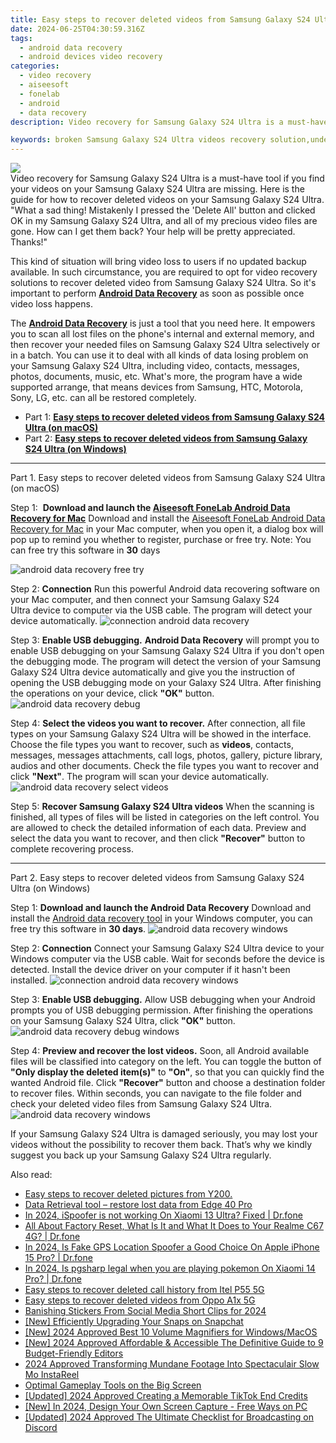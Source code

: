```yaml
---
title: Easy steps to recover deleted videos from Samsung Galaxy S24 Ultra
date: 2024-06-25T04:30:59.316Z
tags: 
  - android data recovery
  - android devices video recovery
categories: 
  - video recovery
  - aiseesoft
  - fonelab
  - android
  - data recovery
description: Video recovery for Samsung Galaxy S24 Ultra is a must-have tool if you find your videos on your Samsung Galaxy S24 Ultra are missing. Here is the guide for how to recover deleted videos on your Samsung Galaxy S24 Ultra.

keywords: broken Samsung Galaxy S24 Ultra videos recovery solution,undeleted videos from Samsung Galaxy S24 Ultra,Samsung Galaxy S24 Ultra videos recovery,restore deleted videos on Samsung Galaxy S24 Ultra,retrieve wiped videos Samsung Galaxy S24 Ultra,recover lost videos from Samsung Galaxy S24 Ultra,how to restore your files from Samsung Galaxy S24 Ultra,Samsung Galaxy S24 Ultra video deleted itself,Samsung Galaxy S24 Ultra reset but recover video,Samsung Galaxy S24 Ultra video disappeared,get back deleted video from Samsung Galaxy S24 Ultra android,how to recover deleted video in Samsung Galaxy S24 Ultra
---
```


<img src="https://img0mobiles.techidaily.com/images/best-assets/devices/samsung/samsung-galaxy-s24-ultra/4.jpg" class="atpl-imgstyle"  />

<div class="atpl-content atpl-for-fonelab-android recover-video">

<div class="atpl-post-description-part-1">
Video recovery for Samsung Galaxy S24 Ultra is a must-have tool if you find your videos on your Samsung Galaxy S24 Ultra are missing. Here is the guide for how to recover deleted videos on your Samsung Galaxy S24 Ultra.

</div>

<div class="atpl-post-description-part-2">
<div class="tpl-content-sub-paragraph-question">
  "What a sad thing! Mistakenly I pressed the 'Delete All' button and clicked OK in my Samsung Galaxy S24 Ultra, and all of my precious video files are gone. How can I get them back? Your help will be pretty appreciated. Thanks!"
</div>
<div class="tpl-content-sub-paragraph-content">
  <p>
    This kind of situation will bring video loss to users if no updated backup available. In such circumstance, you are required to opt for video recovery solutions to recover deleted video from Samsung Galaxy S24 Ultra. So it's important to perform <a href="https://tools.techidaily.com/aiseesoft-android-data-recovery/" ><strong>Android Data Recovery</strong></a> as soon as possible once video loss happens.
  </p>
</div>

</div>

<div class="atpl-post-description-part-3">
<div class="tpl-content-sub-paragraph-normal">
    <p>
        The <a href="https://tools.techidaily.com/aiseesoft-android-data-recovery/" ><strong>Android Data Recovery</strong></a> is just a tool that you need here. It empowers you to scan all lost files on the phone's internal and external memory, and then recover your needed files on Samsung Galaxy S24 Ultra selectively or in a batch. You can use it to deal with all kinds of data losing problem on your Samsung Galaxy S24 Ultra, including video, contacts, messages, photos, documents, music, etc. What's more, the program have a wide supported arrange, that means devices from Samsung, HTC, Motorola, Sony, LG, etc. can all be restored completely.
    </p>
</div>
</div>

<ul>
  <li>Part 1: <strong><a href="#p1"> Easy steps to recover deleted videos from Samsung Galaxy S24 Ultra  (on macOS)</a></strong></li>
  <li>Part 2: <strong><a href="#p2"> Easy steps to recover deleted videos from Samsung Galaxy S24 Ultra  (on Windows)</a></strong></li>
</ul>

<!-- Part 1 -->
<a id="p1" name="p1" ></a><hr>

<div>
  <span class="atpl-step-part-style">Part 1. Easy steps to recover deleted videos from Samsung Galaxy S24 Ultra (on macOS)</span>
</div>  

<span class="atpl-stepstyle-a"><span>Step 1: </span></span> <strong>Download and launch the <a href="https://tools.techidaily.com/aiseesoft-android-data-recovery-for-mac/" >Aiseesoft FoneLab Android Data Recovery for Mac</a></strong>
Download and install the <a href="https://tools.techidaily.com/aiseesoft-android-data-recovery-for-mac/" >Aiseesoft FoneLab Android Data Recovery for Mac</a> in your Mac computer, when you open it, a dialog box will pop up to remind you whether to register, purchase or free try.
Note: You can free try this software in <strong>30</strong> days

<img src="https://tools.techidaily.com/images/apps/aiseesoft/android-data-recovery/mac-free-try.png" class="atpl-imgstyle" alt="android data recovery free try" />

<span class="atpl-stepstyle-a"><span>Step 2: </span></span> <strong>Connection</strong>
Run this powerful Android data recovering software on your Mac computer, and then connect your Samsung Galaxy S24 Ultra device to computer via the USB cable. The program will detect your device automatically.
<img src="https://tools.techidaily.com/images/apps/aiseesoft/android-data-recovery/mac-connection-interface.jpg" class="atpl-imgstyle" alt="connection android data recovery" />

<span class="atpl-stepstyle-a"><span>Step 3: </span></span> <strong>Enable USB debugging.</strong>
<strong>Android Data Recovery</strong> will prompt you to enable USB debugging on your Samsung Galaxy S24 Ultra if you don't open the debugging mode. The program will detect the version of your Samsung Galaxy S24 Ultra device automatically and give you the instruction of opening the USB debugging mode on your Galaxy S24 Ultra. After finishing the operations on your device, click <strong>"OK"</strong> button.
<img src="https://tools.techidaily.com/images/apps/aiseesoft/android-data-recovery/mac-android-usb-debug.jpg"  class="atpl-imgstyle" alt="android data recovery debug" />

<span class="atpl-stepstyle-a"><span>Step 4: </span></span> <strong>Select the videos you want to recover.</strong>
After connection, all file types on your Samsung Galaxy S24 Ultra will be showed in the interface. Choose the file types you want to recover, such as <strong>videos</strong>, contacts, messages, messages attachments, call logs, photos, gallery, picture library,  audios and other documents. Check the file types you want to recover and click <b>"Next"</b>. The program will scan your device automatically.
<img src="https://tools.techidaily.com/images/apps/aiseesoft/android-data-recovery/mac-choose-type-videos.jpg" class="atpl-imgstyle" alt="android data recovery select videos" />

<span class="atpl-stepstyle-a"><span>Step 5: </span></span> <strong>Recover Samsung Galaxy S24 Ultra videos</strong>
When the scanning is finished, all types of files will be listed in categories on the left control. You are allowed to check the detailed information of each data. Preview and select the data you want to recover, and then click <b>"Recover"</b> button to complete recovering process.


<a id="p2" name="p2"></a><hr>

<!-- Part 2 -->
<div>
<span class="atpl-step-part-style">Part 2. Easy steps to recover deleted videos from Samsung Galaxy S24 Ultra (on Windows)</span>
</div>

<span class="atpl-stepstyle-a"><span>Step 1: </span></span> <strong>Download and launch the Android Data Recovery</strong>
Download and install the <a href="https://tools.techidaily.com/aiseesoft-android-data-recovery-for-win/" >Android data recovery tool</a> in your Windows computer, you can free try this software in <b>30 days</b>.
<img src="https://tools.techidaily.com/images/apps/aiseesoft/android-data-recovery/win-start-interface.png"  class="atpl-imgstyle" alt="android data recovery windows" />

<span class="atpl-stepstyle-a"><span>Step 2: </span></span> <strong>Connection</strong>
Connect your Samsung Galaxy S24 Ultra device to your Windows computer via the USB cable. Wait for seconds before the device is detected. Install the device driver on your computer if it hasn't been installed.
<img src="https://tools.techidaily.com/images/apps/aiseesoft/android-data-recovery/win-connection-interface.png" class="atpl-imgstyle" alt="connection android data recovery windows" />

<span class="atpl-stepstyle-a"><span>Step 3: </span></span> <strong>Enable USB debugging.</strong>
Allow USB debugging when your Android prompts you of USB debugging permission. After finishing the operations on your Samsung Galaxy S24 Ultra, click <b>"OK"</b> button.
<img src="https://tools.techidaily.com/images/apps/aiseesoft/android-data-recovery/win-android-usb-debug.png" class="atpl-imgstyle" alt="android data recovery debug windows" />

<span class="atpl-stepstyle-a"><span>Step 4: </span></span> <strong>Preview and recover the lost videos.</strong>
Soon, all Android available files will be classified into category on the left. You can toggle the button of <b>"Only display the deleted item(s)"</b> to <b>"On"</b>, so that you can quickly find the wanted Android file. Click <b>"Recover"</b> button and choose a destination folder to recover files. Within seconds, you can navigate to the file folder and check your deleted video files from Samsung Galaxy S24 Ultra.
<img src="https://tools.techidaily.com/images/apps/aiseesoft/android-data-recovery/win-recover-videos.jpg" class="atpl-imgstyle" alt="android data recovery windows" />

<div class="atpl-post-description-part-4">
<div class="tpl-content-sub-paragraph-normal">
    <p>
        If your Samsung Galaxy S24 Ultra is damaged seriously, you may lost your videos without the possibility to recover them back. That’s why we kindly suggest you back up your Samsung Galaxy S24 Ultra regularly.
    </p>
</div>
</div>

<ins class="adsbygoogle"
     style="display:block"
     data-ad-client="ca-pub-7571918770474297"
     data-ad-slot="8358498916"
     data-ad-format="auto"
     data-full-width-responsive="true"></ins>



</div>
<ins class="adsbygoogle"
    style="display:block"
    data-ad-format="autorelaxed"
    data-ad-client="ca-pub-7571918770474297"
    data-ad-slot="1223367746"></ins>



<span class="atpl-alsoreadstyle">Also read:</span>
<div><ul>
<li><a href="https://phone-solutions.techidaily.com/easy-steps-to-recover-deleted-pictures-from-y200-by-fonelab-android-recover-pictures/"><u>Easy steps to recover deleted pictures from Y200.</u></a></li>
<li><a href="https://phone-solutions.techidaily.com/data-retrieval-tool-restore-lost-data-from-edge-40-pro-by-fonelab-android-recover-data/"><u>Data Retrieval tool – restore lost data from Edge 40 Pro</u></a></li>
<li><a href="https://phone-solutions.techidaily.com/in-2024-ispoofer-is-not-working-on-xiaomi-13-ultra-fixed-drfone-by-drfone-virtual-android/"><u>In 2024, iSpoofer is not working On Xiaomi 13 Ultra? Fixed | Dr.fone</u></a></li>
<li><a href="https://phone-solutions.techidaily.com/all-about-factory-reset-what-is-it-and-what-it-does-to-your-realme-c67-4g-drfone-by-drfone-reset-android-reset-android/"><u>All About Factory Reset, What Is It and What It Does to Your Realme C67 4G? | Dr.fone</u></a></li>
<li><a href="https://phone-solutions.techidaily.com/in-2024-is-fake-gps-location-spoofer-a-good-choice-on-apple-iphone-15-pro-drfone-by-drfone-virtual-ios/"><u>In 2024, Is Fake GPS Location Spoofer a Good Choice On Apple iPhone 15 Pro? | Dr.fone</u></a></li>
<li><a href="https://phone-solutions.techidaily.com/in-2024-is-pgsharp-legal-when-you-are-playing-pokemon-on-xiaomi-14-pro-drfone-by-drfone-virtual-android/"><u>In 2024, Is pgsharp legal when you are playing pokemon On Xiaomi 14 Pro? | Dr.fone</u></a></li>
<li><a href="https://phone-solutions.techidaily.com/easy-steps-to-recover-deleted-call-history-from-itel-p55-5g-by-fonelab-android-recover-call-logs/"><u>Easy steps to recover deleted call history from Itel P55 5G</u></a></li>
<li><a href="https://phone-solutions.techidaily.com/easy-steps-to-recover-deleted-videos-from-oppo-a1x-5g-by-fonelab-android-recover-video/"><u>Easy steps to recover deleted videos from Oppo A1x 5G</u></a></li>
<li><a href="https://extra-resources.techidaily.com/banishing-stickers-from-social-media-short-clips-for-2024/"><u>Banishing Stickers From Social Media Short Clips for 2024</u></a></li>
<li><a href="https://snapchat-videos.techidaily.com/new-efficiently-upgrading-your-snaps-on-snapchat/"><u>[New] Efficiently Upgrading Your Snaps on Snapchat</u></a></li>
<li><a href="https://facebook-video-footage.techidaily.com/new-2024-approved-best-10-volume-magnifiers-for-windowsmacos/"><u>[New] 2024 Approved  Best 10 Volume Magnifiers for Windows/MacOS</u></a></li>
<li><a href="https://youtube-webster.techidaily.com/024-approved-affordable-and-accessible-the-definitive-guide-to-9-budget-friendly-editors/"><u>[New] 2024 Approved  Affordable & Accessible  The Definitive Guide to 9 Budget-Friendly Editors</u></a></li>
<li><a href="https://instagram-clips.techidaily.com/2024-approved-transforming-mundane-footage-into-spectaculair-slow-mo-instareel/"><u>2024 Approved  Transforming Mundane Footage Into Spectaculair Slow Mo InstaReel</u></a></li>
<li><a href="https://youtube-video-recordings.techidaily.com/optimal-gameplay-tools-on-the-big-screen/"><u>Optimal Gameplay Tools on the Big Screen</u></a></li>
<li><a href="https://tiktok-clips.techidaily.com/updated-2024-approved-creating-a-memorable-tiktok-end-credits/"><u>[Updated] 2024 Approved  Creating a Memorable TikTok End Credits</u></a></li>
<li><a href="https://desktop-recording.techidaily.com/new-in-2024-design-your-own-screen-capture-free-ways-on-pc/"><u>[New] In 2024, Design Your Own Screen Capture - Free Ways on PC</u></a></li>
<li><a href="https://discord-videos.techidaily.com/updated-2024-approved-the-ultimate-checklist-for-broadcasting-on-discord/"><u>[Updated] 2024 Approved  The Ultimate Checklist for Broadcasting on Discord</u></a></li>
</ul></div>
